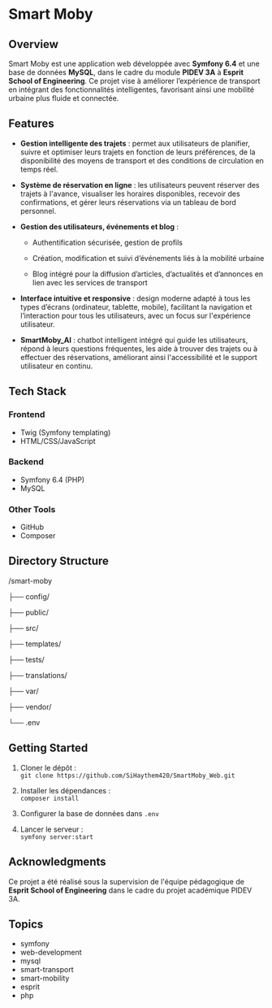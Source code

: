 # Smart Moby

## Overview
Smart Moby est une application web développée avec **Symfony 6.4** et une base de données **MySQL**, dans le cadre du module **PIDEV 3A** à **Esprit School of Engineering**. Ce projet vise à améliorer l’expérience de transport en intégrant des fonctionnalités intelligentes, favorisant ainsi une mobilité urbaine plus fluide et connectée.

## Features
- **Gestion intelligente des trajets** : permet aux utilisateurs de planifier, suivre et optimiser leurs trajets en fonction de leurs préférences, de la disponibilité des moyens de transport et des conditions de circulation en temps réel.

- **Système de réservation en ligne** : les utilisateurs peuvent réserver des trajets à l'avance, visualiser les horaires disponibles, recevoir des confirmations, et gérer leurs réservations via un tableau de bord personnel.

- **Gestion des utilisateurs, événements et blog** :  

  - Authentification sécurisée, gestion de profils  

  - Création, modification et suivi d’événements liés à la mobilité urbaine  

   - Blog intégré pour la diffusion d’articles, d’actualités et d’annonces en lien avec les services de transport

- **Interface intuitive et responsive** : design moderne adapté à tous les types d’écrans (ordinateur, tablette, mobile), facilitant la navigation et l’interaction pour tous les utilisateurs, avec un focus sur l'expérience utilisateur.

- **SmartMoby_AI** : chatbot intelligent intégré qui guide les utilisateurs, répond à leurs questions fréquentes, les aide à trouver des trajets ou à effectuer des réservations, améliorant ainsi l'accessibilité et le support utilisateur en continu.

## Tech Stack
### Frontend
- Twig (Symfony templating)
- HTML/CSS/JavaScript

### Backend
- Symfony 6.4 (PHP)
- MySQL

### Other Tools
- GitHub
- Composer

## Directory Structure
/smart-moby

├── config/

├── public/

├── src/

├── templates/

├── tests/

├── translations/

├── var/

├── vendor/

└── .env


## Getting Started
1. Cloner le dépôt :  
   `git clone https://github.com/SiHaythem420/SmartMoby_Web.git`

2. Installer les dépendances :  
   `composer install`

3. Configurer la base de données dans `.env`

4. Lancer le serveur :  
   `symfony server:start`

## Acknowledgments
Ce projet a été réalisé sous la supervision de l'équipe pédagogique de **Esprit School of Engineering** dans le cadre du projet académique PIDEV 3A.

## Topics
- symfony
- web-development
- mysql
- smart-transport
- smart-mobility
- esprit
- php
